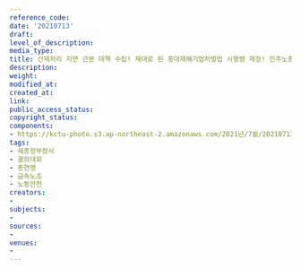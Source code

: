 ```yaml
---
reference_code: 
date: '20210713'
draft: 
level_of_description: 
media_type: 
title: 산재처리 지연 근본 대책 수립! 제대로 된 중대재해기업처벌법 시행령 제정! 민주노총 결의대회
description: 
weight: 
modified_at: 
created_at: 
link: 
public_access_status: 
copyright_status: 
components:
- https://kctu-photo.s3.ap-northeast-2.amazonaws.com/2021년/7월/20210713-산재처리+지연+근본+대책+수립!+제대로+된+중대재해기업처벌법+시행령+제정!+민주노총+결의대회_세종정부청사_결의대회_총연맹_금속노조_노동안전/_5D41064.jpg
tags:
- 세종정부청사
- 결의대회
- 총연맹
- 금속노조
- 노동안전
creators:
- 
subjects:
- 
sources:
- 
venues:
- 
---
```

